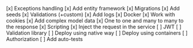 [x] Exceptions handling
[x] Add entity framework
[x] Migrations
[x] Add seeds
[x] Validations (+custom)
[x] Add logs
[x] Docker
[x] Work with cookies
[x] Add complex model data
[x] One to one and many to many to the response
[x] Scripting
[x] Inject the request in the service
[ ] JWT
[ ] Validation library
[ ] Deploy using native way
[ ] Deploy using containers
[ ] Authorization
[ ] Add auto-tests